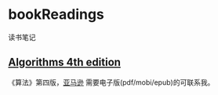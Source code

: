 # bookReadings
读书笔记

## [Algorithms 4th edition](./Algorithms-v4/README.md)
《算法》第四版，[亚马逊](https://www.amazon.cn/dp/B01DN6FIRM/ref=sr_1_1?s=books&ie=UTF8&qid=1521806828&sr=1-1&keywords=Algorithms)
 需要电子版(pdf/mobi/epub)的可联系我。
